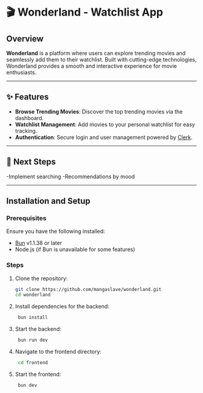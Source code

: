 # 🎬 Wonderland - Watchlist App

## Overview

**Wonderland** is a platform where users can explore trending movies and seamlessly add them to their watchlist. Built with cutting-edge technologies, Wonderland provides a smooth and interactive experience for movie enthusiasts.

---

## ✨ Features

- **Browse Trending Movies**: Discover the top trending movies via the dashboard.
- **Watchlist Management**: Add movies to your personal watchlist for easy tracking.
- **Authentication**: Secure login and user management powered by [Clerk](https://clerk.dev).

---
## 🚀 Next Steps 

-Implement searching
-Recommendations by mood

---

## Installation and Setup

### Prerequisites

Ensure you have the following installed:

- [Bun](https://bun.sh) v1.1.38 or later
- Node.js (if Bun is unavailable for some features)

### Steps

1. Clone the repository:

   ```bash
   git clone https://github.com/mangaslave/wonderland.git
   cd wonderland
2. Install dependencies for the backend:
   ```bash
    bun install
3. Start the backend:
   ```bash
    bun run dev
4. Navigate to the frontend directory:
   ```bash
    cd frontend
5. Start the frontend:
   ```bash
    bun dev
